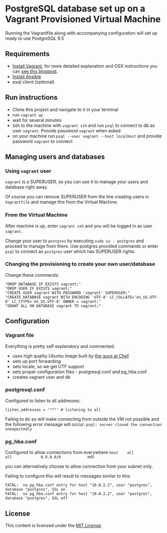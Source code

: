 
# PostgreSQL database set up on a Vagrant Provisioned Virtual Machine

Running the Vagrantfile along with accompanying configuration will set up ready to use PostgreSQL 9.5

## Requirements

- [Install Vagrant](https://www.vagrantup.com/), for more detailed explanation and OSX instructions you can [see this blogpost](http://www.kgolev.com/virtualization-made-easy-with-vagrant/).
- [Install Ansible](http://docs.ansible.com/ansible/intro_installation.html)
- psql client (optional)

## Run instructions

- Clone this project and navigate to it in your terminal
- run `vagrant up`
- wait for several minutes
- ssh to the machine with `vagrant ssh` and run `psql` to connect to db as user `vagrant`. Provide password `vagrant` when asked
- on your machine run `psql --user vagrant --host localhost` and provide password `vagrant` to connect

## Managing users and databases

### Using `vagrant` user

`vagrant` is a SUPERUSER, so you can use it to manage your users and database right away.

Of course you can remove SUPERUSER from the line creating users in `Vagrantfile` and manage this from the Virtual Machine.

### From the Virtual Machine

After machine is up, enter `vagrant ssh` and you will be logged in as user `vagrant`.

Change your user to `postgres` by executing `sudo su - postgres` and proceed to manage from there. Use postgres provided commands or enter `psql` to connect as `postgres` user which has SUPERUSER rights.

### Changing the provisioning to create your own user/database

Change these commands:

```
"DROP DATABASE IF EXISTS vagrant;"
"DROP USER IF EXISTS vagrant;"
"CREATE USER vagrant WITH PASSWORD 'vagrant' SUPERUSER;"
"CREATE DATABASE vagrant WITH ENCODING 'UTF-8' LC_COLLATE='en_US.UTF-8' LC_CTYPE='en_US.UTF-8' OWNER = vagrant;"
"GRANT ALL ON DATABASE vagrant TO vagrant;"
```

## Configuration

### Vagrant file

Everything is pretty self explanatory and commented.

- uses high quality Ubuntu image built by [the guys at Chef](https://github.com/chef/bento)
- sets up port forwarding
- sets locale, so we get UTF support
- sets proper configuration files - postgresql.conf and pg_hba.conf
- creates vagrant user and db

### postgresql.conf

Configured to listen to all addresses:

`listen_addresses = '"*"' # listening to all`

Failing to do so will make connecting from outside the VM not possible and the following error message will occur: `psql: server closed the connection unexpectedly`

### pg_hba.conf

Configured to allow connections from everywhere
`host    all             all             0.0.0.0/0            md5`

you can alternatively choose to allow connection from your subnet only.

Failing to configure this will result to messages similar to this:
```
FATAL:  no pg_hba.conf entry for host "10.0.2.2", user "postgres", database "postgres", SSL on
FATAL:  no pg_hba.conf entry for host "10.0.2.2", user "postgres", database "postgres", SSL off
```

## License

This content is licensed under the [MIT License](https://opensource.org/licenses/MIT).
